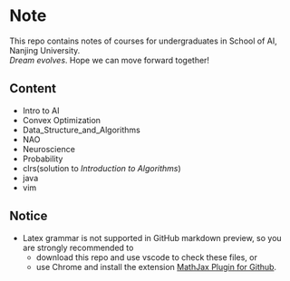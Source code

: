 # Note
This repo contains notes of courses for undergraduates in School of AI, Nanjing University.  
*Dream evolves*. Hope we can move forward together!
## Content
+ Intro to AI
+ Convex Optimization
+ Data_Structure_and_Algorithms
+ NAO
+ Neuroscience
+ Probability
+ clrs(solution to *Introduction to Algorithms*)
+ java
+ vim
## Notice
+ Latex grammar is not supported in GitHub markdown preview, so you are strongly recommended to
  + download this repo and use vscode to check these files, or
  + use Chrome and install the extension [MathJax Plugin for Github](https://chrome.google.com/webstore/detail/mathjax-plugin-for-github/ioemnmodlmafdkllaclgeombjnmnbima/related).
